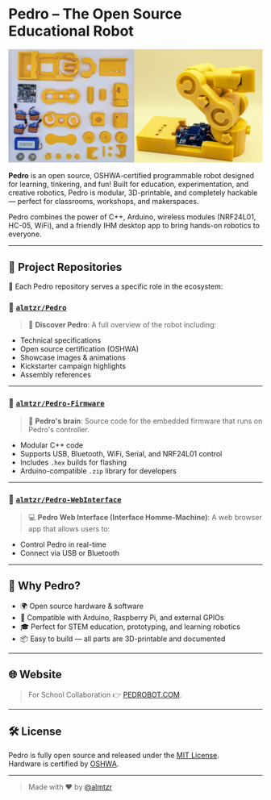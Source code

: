 # Pedro – The Open Source Educational Robot

![Pedro Robot Cover](https://github.com/almtzr/Pedro/blob/main/img/pedro_kit.png)

**Pedro** is an open source, OSHWA-certified programmable robot designed for learning, tinkering, and fun! Built for education, experimentation, and creative robotics, Pedro is modular, 3D-printable, and completely hackable — perfect for classrooms, workshops, and makerspaces.

Pedro combines the power of C++, Arduino, wireless modules (NRF24L01, HC-05, WiFi), and a friendly IHM desktop app to bring hands-on robotics to everyone.

---

## 🚀 Project Repositories

🔧 Each Pedro repository serves a specific role in the ecosystem:

### 📘 [`almtzr/Pedro`](https://github.com/almtzr/Pedro)
> 🔎 **Discover Pedro**: A full overview of the robot including:
- Technical specifications  
- Open source certification (OSHWA)  
- Showcase images & animations  
- Kickstarter campaign highlights  
- Assembly references  

---

### 📂 [`almtzr/Pedro-Firmware`](https://github.com/almtzr/PedroRobot)
> 🧠 **Pedro's brain**: Source code for the embedded firmware that runs on Pedro's controller.  
- Modular C++ code  
- Supports USB, Bluetooth, WiFi, Serial, and NRF24L01 control  
- Includes `.hex` builds for flashing  
- Arduino-compatible `.zip` library for developers  

---

### 📂 [`almtzr/Pedro-WebInterface`](https://github.com/almtzr/Pedro-IHM)
> 💻 **Pedro Web Interface (Interface Homme-Machine)**: A web browser app that allows users to:
- Control Pedro in real-time  
- Connect via USB or Bluetooth  

---

## 🧩 Why Pedro?

- 🌍 Open source hardware & software  
- 🔌 Compatible with Arduino, Raspberry Pi, and external GPIOs  
- 🎓 Perfect for STEM education, prototyping, and learning robotics  
- 📦 Easy to build — all parts are 3D-printable and documented  

---

## 🌐 Website
> For School Collaboration
👉 [PEDROBOT.COM](https://pedrobot.com).

---

## 🛠️ License

Pedro is fully open source and released under the [MIT License](LICENSE).  
Hardware is certified by [OSHWA](https://certification.oshwa.org/fr000025.html).

---

> Made with ❤️ by [@almtzr](https://github.com/almtzr)
